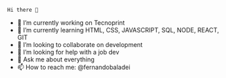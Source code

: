     Hi there 👋

- 🔭 I’m currently working on Tecnoprint
- 🌱 I’m currently learning HTML, CSS, JAVASCRIPT, SQL, NODE, REACT, GIT
- 👯 I’m looking to collaborate on development
- 🤔 I’m looking for help with a job dev
- 💬 Ask me about everything
- 📫 How to reach me: @fernandobaladei
